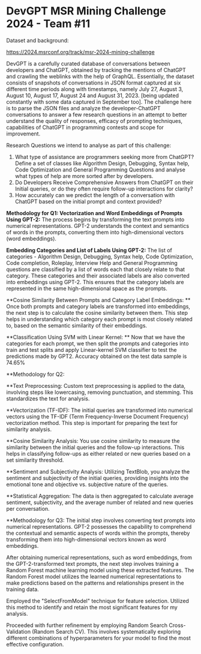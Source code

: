 # DevGPT MSR Mining Challenge 2024 - Team #11

Dataset and background: 

https://2024.msrconf.org/track/msr-2024-mining-challenge

DevGPT is a carefully curated database of conversations between developers and ChatGPT, obtained by tracking the mentions of ChatGPT and crawling the weblinks with the help of GraphQL. Essentially, the dataset consists of snapshots of conversations in JSON format captured at six different time periods along with timestamps, namely July 27, August 3, August 10, August 17, August 24 and August 31, 2023. [being updated constantly with some data captured in September too]. The challenge here is to parse the JSON files and analyze the developer-ChatGPT conversations to answer a few research questions in an attempt to better understand the quality of responses, efficacy of prompting techniques, capabilities of ChatGPT in programming contests and scope for improvement. 

Research Questions we intend to analyse as part of this challenge:
1. What type of assistance are programmers seeking more from ChatGPT? Define a set of classes like Algorithm Design, Debugging, Syntax help, Code Optimization and General Programming Questions and analyse what types of help are more sorted after by developers.
2. Do Developers Receive Comprehensive Answers from ChatGPT on their Initial queries, or do they often require follow-up interactions for clarity?
3. How accurately can we predict the length of a conversation with ChatGPT based on the initial prompt and context provided?

**Methodology for Q1:
Vectorization and Word Embeddings of Prompts Using GPT-2:** 
The process begins by transforming the text prompts into numerical representations. GPT-2 understands the context and semantics of words in the prompts, converting them into high-dimensional vectors (word embeddings). 

**Embedding Categories and List of Labels Using GPT-2:** 
The list of categories - Algorithm Design, Debugging, Syntax help, Code Optimization, Code completion, Roleplay, Interview Help and General Programming questions are classified by a list of words each that closely relate to that category. These categories and their associated labels are also converted into embeddings using GPT-2. This ensures that the category labels are represented in the same high-dimensional space as the prompts.

**Cosine Similarity Between Prompts and Category Label Embeddings: **
Once both prompts and category labels are transformed into embeddings, the next step is to calculate the cosine similarity between them. This step helps in understanding which category each prompt is most closely related to, based on the semantic similarity of their embeddings.

**Classification Using SVM with Linear Kernel: **
Now that we have the categories for each prompt, we then split the prompts and categories into train and test splits and apply Linear-kernel SVM classifier to test the predictions made by GPT2. Accuracy obtained on the test data sample is 74.65%


**Methodology for Q2: 

**Text Preprocessing: Custom text preprocessing is applied to the data, involving steps like lowercasing, removing punctuation, and stemming. This standardizes the text for analysis.

**Vectorization (TF-IDF): The initial queries are transformed into numerical vectors using the TF-IDF (Term Frequency-Inverse Document Frequency) vectorization method. This step is important for preparing the text for similarity analysis.

**Cosine Similarity Analysis: You use cosine similarity to measure the similarity between the initial queries and the follow-up interactions. This helps in classifying follow-ups as either related or new queries based on a set similarity threshold.

**Sentiment and Subjectivity Analysis: Utilizing TextBlob, you analyze the sentiment and subjectivity of the initial queries, providing insights into the emotional tone and objective vs. subjective nature of the queries.

**Statistical Aggregation: The data is then aggregated to calculate average sentiment, subjectivity, and the average number of related and new queries per conversation.


**Methodology for Q3:
The initial step involves converting text prompts into numerical representations. GPT-2 possesses the capability to comprehend the contextual and semantic aspects of words within the prompts, thereby transforming them into high-dimensional vectors known as word embeddings.

After obtaining numerical representations, such as word embeddings, from the GPT-2-transformed text prompts, the next step involves training a Random Forest machine learning model using these extracted features. The Random Forest model utilizes the learned numerical representations to make predictions based on the patterns and relationships present in the training data.

Employed the "SelectFromModel" technique for feature selection. Utilized this method to identify and retain the most significant features for my analysis.

Proceeded with further refinement by employing Random Search Cross-Validation (Random Search CV). This involves systematically exploring different combinations of hyperparameters for your model to find the most effective configuration.



